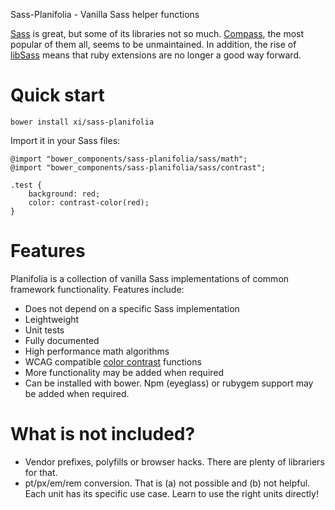 Sass-Planifolia - Vanilla Sass helper functions

[Sass](http://sass-lang.com/) is great, but some of its libraries not so much.
[Compass](http://compass-style.org/), the most popular of them all, seems to be
unmaintained. In addition, the rise of [libSass](http://sass-lang.com/libsass)
means that ruby extensions are no longer a good way forward.

# Quick start

    bower install xi/sass-planifolia

Import it in your Sass files:

    @import "bower_components/sass-planifolia/sass/math";
    @import "bower_components/sass-planifolia/sass/contrast";

    .test {
        background: red;
        color: contrast-color(red);
    }

# Features

Planifolia is a collection of vanilla Sass implementations of common framework
functionality. Features include:

-   Does not depend on a specific Sass implementation
-   Leightweight
-   Unit tests
-   Fully documented
-   High performance math algorithms
-   WCAG compatible [color contrast](www.w3.org/TR/WCAG20/#contrast-ratiodef)
    functions
-   More functionality may be added when required
-   Can be installed with bower. Npm (eyeglass) or rubygem support may be added
    when required.

# What is not included?

-   Vendor prefixes, polyfills or browser hacks. There are plenty of librariers
    for that.
-   pt/px/em/rem conversion. That is (a) not possible and (b) not helpful. Each
    unit has its specific use case. Learn to use the right units directly!
